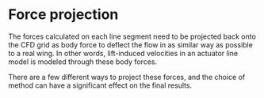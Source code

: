 # Force projection

The forces calculated on each line segment need to be projected back onto the CFD grid as body force to deflect the flow in as similar way as possible to a real wing. In other words, lift-induced velocities in an actuator line model is modeled through these body forces.

There are a few different ways to project these forces, and the choice of method can have a significant effect on the final results.
